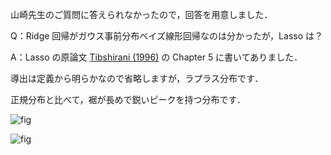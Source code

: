 山崎先生のご質問に答えられなかったので，回答を用意しました．



Q：Ridge 回帰がガウス事前分布ベイズ線形回帰なのは分かったが，Lasso は？



A：Lasso の原論文 [Tibshirani (1996)](https://rss.onlinelibrary.wiley.com/doi/epdf/10.1111/j.2517-6161.1996.tb02080.x) の Chapter 5 に書いてありました．

導出は定義から明らかなので省略しますが，ラプラス分布です．

正規分布と比べて，裾が長めで鋭いピークを持つ分布です．



![fig](https://user-images.githubusercontent.com/55879719/83266470-d6c11f80-a1fd-11ea-94b8-53e6eac63651.png)



![fig](https://user-images.githubusercontent.com/55879719/83266454-d163d500-a1fd-11ea-8cec-c38bc60b4455.png)